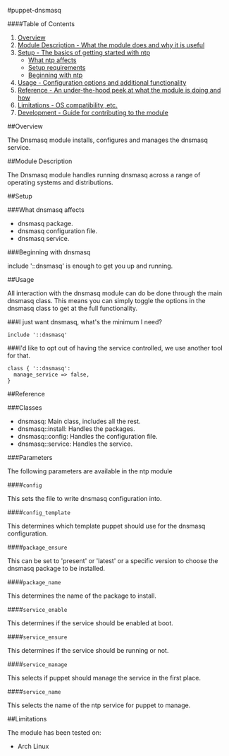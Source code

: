 #puppet-dnsmasq

####Table of Contents

1. [Overview](#overview)
2. [Module Description - What the module does and why it is useful](#module-description)
3. [Setup - The basics of getting started with ntp](#setup)
    * [What ntp affects](#what-ntp-affects)
    * [Setup requirements](#setup-requirements)
    * [Beginning with ntp](#beginning-with-ntp)
4. [Usage - Configuration options and additional functionality](#usage)
5. [Reference - An under-the-hood peek at what the module is doing and how](#reference)
5. [Limitations - OS compatibility, etc.](#limitations)
6. [Development - Guide for contributing to the module](#development)

##Overview

The Dnsmasq module installs, configures and manages the dnsmasq service.

##Module Description

The Dnsmasq module handles running dnsmasq across a range of operating systems and
distributions.

##Setup

###What dnsmasq affects

* dnsmasq package.
* dnsmasq configuration file.
* dnsmasq service.

###Beginning with dnsmasq

include '::dnsmasq' is enough to get you up and running.

##Usage

All interaction with the dnsmasq module can do be done through the main dnsmasq class.
This means you can simply toggle the options in the dnsmasq class to get at the
full functionality.

###I just want dnsmasq, what's the minimum I need?

```puppet
include '::dnsmasq'
```

###I'd like to opt out of having the service controlled, we use another tool for that.

```puppet
class { '::dnsmasq':
  manage_service => false,
}
```
##Reference

###Classes

* dnsmasq: Main class, includes all the rest.
* dnsmasq::install: Handles the packages.
* dnsmasq::config: Handles the configuration file.
* dnsmasq::service: Handles the service.

###Parameters

The following parameters are available in the ntp module

####`config`

This sets the file to write dnsmasq configuration into.

####`config_template`

This determines which template puppet should use for the dnsmasq configuration.

####`package_ensure`

This can be set to 'present' or 'latest' or a specific version to choose the
dnsmasq package to be installed.

####`package_name`

This determines the name of the package to install.

####`service_enable`

This determines if the service should be enabled at boot.

####`service_ensure`

This determines if the service should be running or not.

####`service_manage`

This selects if puppet should manage the service in the first place.

####`service_name`

This selects the name of the ntp service for puppet to manage.


##Limitations

The module has been tested on:

* Arch Linux
